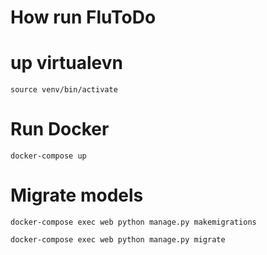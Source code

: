 # How run FluToDo

# up virtualevn
```source venv/bin/activate```

# Run Docker
```docker-compose up```

# Migrate models
```docker-compose exec web python manage.py makemigrations```

```docker-compose exec web python manage.py migrate```

